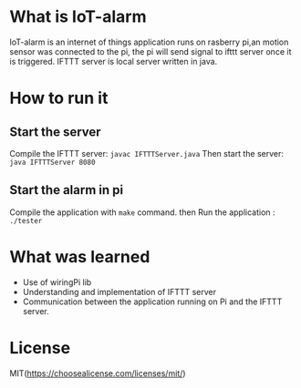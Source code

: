 # What is IoT-alarm
IoT-alarm is an internet of things application runs on rasberry pi,an motion sensor was connected to the pi, the pi will send signal to ifttt server once it is triggered. IFTTT server is local server written in java.

# How to run it

## Start the server
Compile the IFTTT server: 
```javac IFTTTServer.java```
Then start the server:
```java IFTTTServer 8080```

## Start the alarm in pi

Compile the application with ```make``` command.
then Run the application :
```./tester```

# What was learned
* Use of wiringPi lib
* Understanding and implementation of IFTTT server
* Communication between the application running on Pi and the IFTTT server.

# License

MIT(https://choosealicense.com/licenses/mit/)




